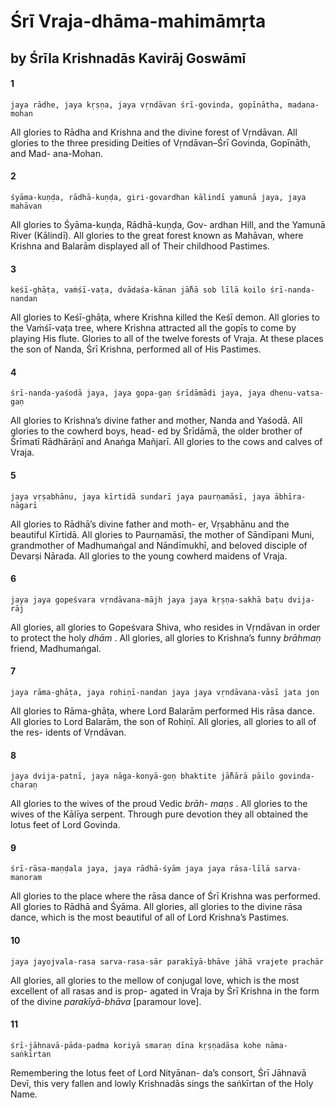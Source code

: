 # Śrī Vraja-dhāma-mahimāmṛta

## by Śrīla Krishnadās Kavirāj Goswāmī

#### 1

    jaya rādhe, jaya kṛṣṇa, jaya vṛndāvan śrī-govinda, gopīnātha, madana-mohan

All glories to Rādha and Krishna and the divine forest of Vṛndāvan. All glories to the three presiding Deities of Vṛndāvan–Śrī Govinda, Gopīnāth, and Mad- ana-Mohan.

#### 2

    śyāma-kuṇḍa, rādhā-kuṇḍa, giri-govardhan kālindī yamunā jaya, jaya mahāvan

All glories to Śyāma-kuṇḍa, Rādhā-kuṇḍa, Gov- ardhan Hill, and the Yamunā River (Kālindī). All glories to the great forest known as Mahāvan, where Krishna and Balarām displayed all of Their childhood Pastimes.

#### 3

    keśī-ghāṭa, vaṁśī-vaṭa, dvādaśa-kānan jā̐hā sob līlā koilo śrī-nanda-nandan

All glories to Keśī-ghāṭa, where Krishna killed the Keśī demon. All glories to the Vaṁśī-vaṭa tree, where Krishna attracted all the gopīs to come by playing His flute. Glories to all of the twelve forests of Vraja. At these places the son of Nanda, Śrī Krishna, performed all of His Pastimes.

#### 4

    śrī-nanda-yaśodā jaya, jaya gopa-gaṇ śrīdāmādi jaya, jaya dhenu-vatsa-gaṇ

All glories to Krishna’s divine father and mother, Nanda and Yaśodā. All glories to the cowherd boys, head- ed by Śrīdāmā, the older brother of Śrīmatī Rādhārāṇī and Anaṅga Mañjarī. All glories to the cows and calves of Vraja.

#### 5

    jaya vṛṣabhānu, jaya kīrtidā sundarī jaya paurṇamāsī, jaya ābhīra-nāgarī

All glories to Rādhā’s divine father and moth- er, Vṛṣabhānu and the beautiful Kīrtidā. All glories to
Paurṇamāsī, the mother of Sāndīpani Muni, grandmother of Madhumaṅgal and Nāndīmukhī,
and beloved disciple of Devarṣi Nārada. All glories to the young cowherd maidens of Vraja.

#### 6

    jaya jaya gopeśvara vṛndāvana-mājh jaya jaya kṛṣṇa-sakhā baṭu dvija-rāj

All glories, all glories to Gopeśvara Shiva, who resides in Vṛndāvan in order to protect the holy *dhām* . All glories, all glories to Krishna’s funny *brāhmaṇ* friend, Madhumaṅgal.

#### 7

    jaya rāma-ghāṭa, jaya rohiṇī-nandan jaya jaya vṛndāvana-vāsī jata jon

All glories to Rāma-ghāṭa, where Lord Balarām performed His rāsa dance. All glories to Lord Balarām, the son of Rohiṇī. All glories, all glories to all of the res- idents of Vṛndāvan.

#### 8

    jaya dvija-patnī, jaya nāga-konyā-goṇ bhaktite jā̐hārā pāilo govinda-charaṇ

All glories to the wives of the proud Vedic *brāh- maṇs* . All glories to the wives of the Kālīya serpent. Through pure devotion they all obtained the lotus feet of Lord Govinda.

#### 9

    śrī-rāsa-maṇḍala jaya, jaya rādhā-śyām jaya jaya rāsa-līlā sarva-manoram

All glories to the place where the rāsa dance of Śrī Krishna was performed. All glories to Rādhā and Śyāma. All glories, all glories to the divine rāsa dance, which is the most beautiful of all of Lord Krishna’s Pastimes.

#### 10

    jaya jayojvala-rasa sarva-rasa-sār parakīyā-bhāve jāhā vrajete prachār

All glories, all glories to the mellow of conjugal love, which is the most excellent of all rasas and is prop- agated in Vraja by Śrī Krishna in the form of the divine *parakīyā-bhāva* [paramour love].

#### 11

    śrī-jāhnavā-pāda-padma koriyā smaraṇ dīna kṛṣṇadāsa kohe nāma-saṅkīrtan

Remembering the lotus feet of Lord Nityānan- da’s consort, Śrī Jāhnavā Devī, this very fallen and lowly Krishnadās sings the saṅkīrtan of the Holy Name.

